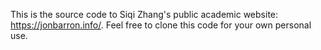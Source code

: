 This is the source code to Siqi Zhang's public academic website: https://jonbarron.info/. Feel free to clone this code for your own personal use.
